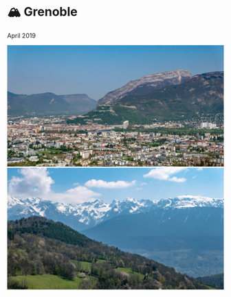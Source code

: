 # 🏔 Grenoble
April 2019

[![P2620763](/photos/hd/P2620763.jpg)](/photos/P2620763.md)
[![P2620770](/photos/hd/P2620770.jpg)](/photos/P2620770.md)
